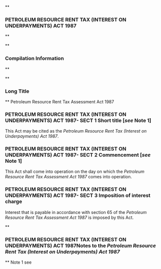 **

###  PETROLEUM RESOURCE RENT TAX (INTEREST ON UNDERPAYMENTS) ACT 1987 
**


**

###  Compilation Information 
**





**

###  Long Title 
**
Petroleum Resource Rent Tax Assessment Act 1987
###  PETROLEUM RESOURCE RENT TAX (INTEREST ON UNDERPAYMENTS) ACT 1987- SECT 1  Short title [_see_ Note 1] 
This Act may be cited as the _Petroleum Resource Rent Tax (Interest on Underpayments) Act 1987_.

 
###  PETROLEUM RESOURCE RENT TAX (INTEREST ON UNDERPAYMENTS) ACT 1987- SECT 2  Commencement [_see_ Note 1] 
This Act shall come into operation on the day on which the _Petroleum Resource Rent Tax Assessment Act 1987_ comes into operation.

 
###  PETROLEUM RESOURCE RENT TAX (INTEREST ON UNDERPAYMENTS) ACT 1987- SECT 3  Imposition of interest charge 
Interest that is payable in accordance with section 65 of the _Petroleum Resource Rent Tax Assessment Act 1987_ is imposed by this Act.

 
**

###  PETROLEUM RESOURCE RENT TAX (INTEREST ON UNDERPAYMENTS) ACT 1987<centreit>Notes to the _Petroleum Resource Rent Tax (Interest on Underpayments) Act 1987_ </centreit>
**
Note 1
see




